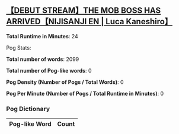 ## [【DEBUT STREAM】THE MOB BOSS HAS ARRIVED【NIJISANJI EN | Luca Kaneshiro】](https://www.youtube.com/watch?v=zniC34tfjrU)
**Total Runtime in Minutes**: 24

Pog Stats:

   **Total number of words**: 2099

   **Total number of Pog-like words**: 0

   **Pog Density (Number of Pogs / Total Words)**: 0

   **Pog Per Minute (Number of Pogs / Total Runtime in Minutes)**: 0

### Pog Dictionary
**Pog-like Word** | **Count**
:---: | :---:
